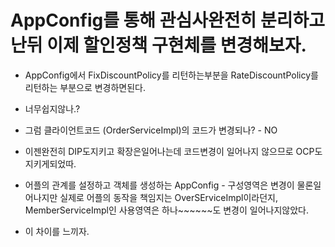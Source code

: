 # AppConfig를 통해 관심사완전히 분리하고 난뒤 이제 할인정책 구현체를 변경해보자.

- AppConfig에서 FixDiscountPolicy를 리턴하는부분을 RateDiscountPolicy를 리턴하는 부분으로 변경하면된다.
- 너무쉽지않나.?
- 그럼 클라이언트코드 (OrderServiceImpl)의 코드가 변경되나? - NO

- 이젠완전히 DIP도지키고 확장은일어나는데 코드변경이 일어나지 않으므로 OCP도지키게되었따.

- 어플의 관계를 설정하고 객체를 생성하는 AppConfig - 구성영역은 변경이 물론일어나지만 실제로 어플의 동작을 책임지는 OverSErviceImpl이라던지, MemberServiceImpl인 사용영역은 하나~~~~~~도 변경이 일어나지않았다.

- 이 차이를 느끼자.
